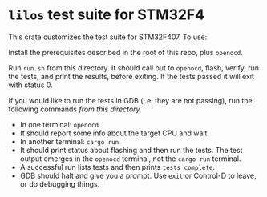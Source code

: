 # `lilos` test suite for STM32F4

This crate customizes the test suite for STM32F407. To use:

Install the prerequisites described in the root of this repo, plus `openocd`.

Run `run.sh` from this directory. It should call out to `openocd`, flash,
verify, run the tests, and print the results, before exiting.  If the tests
passed it will exit with status 0.

If you would like to run the tests in GDB (i.e. they are not passing), run the
following commands _from this directory._

- In one terminal: `openocd`
- It should report some info about the target CPU and wait.
- In another terminal: `cargo run`
- It should print status about flashing and then run the tests. The test output
  emerges in the `openocd` terminal, not the `cargo run` terminal.
- A successful run lists tests and then prints `tests complete`.
- GDB should halt and give you a prompt. Use `exit` or Control-D to leave, or
  do debugging things.
